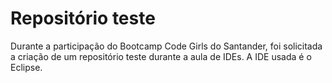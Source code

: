 # Repositório teste

Durante a participação do Bootcamp Code Girls do Santander, foi solicitada a criação de um repositório teste durante a aula de IDEs.
A IDE usada é o Eclipse.
